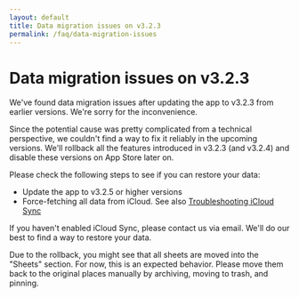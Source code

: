 ```yaml
---
layout: default
title: Data migration issues on v3.2.3
permalink: /faq/data-migration-issues
---
```


# Data migration issues on v3.2.3

We've found data migration issues after updating the app to v3.2.3 from earlier versions. We're sorry for the inconvenience.

Since the potential cause was pretty complicated from a technical perspective, we couldn't find a way to fix it reliably in the upcoming versions. We'll rollback all the features introduced in v3.2.3 (and v3.2.4) and disable these versions on App Store later on.

Please check the following steps to see if you can restore your data:

- Update the app to v3.2.5 or higher versions
- Force-fetching all data from iCloud. See also [Troubleshooting iCloud Sync](/faq/troubleshooting-icloud-sync)

If you haven't enabled iCloud Sync, please contact us via email. We'll do our best to find a way to restore your data.

Due to the rollback, you might see that all sheets are moved into the "Sheets" section. For now, this is an expected behavior. Please move them back to the original places manually by archiving, moving to trash, and pinning.
